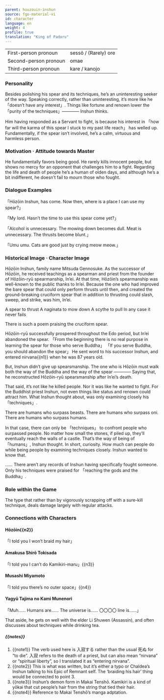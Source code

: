 ```yaml
---
parent: houzouin-inshun
source: fgo-material-vi
id: character
language: en
weight: 4
profile: true
translation: "King of Padoru"
---
```


<table>
  <tr><td>First-person pronoun</td><td>sessō / (Rarely) ore</td></tr>
  <tr><td>Second-person pronoun</td><td>omae</td></tr>
  <tr><td>Third-person pronoun</td><td>kare / kanojo</td></tr>
</table>

### Personality

Besides polishing his spear and its techniques, he’s an uninteresting seeker of the way. Speaking correctly, rather than uninteresting, it’s more like he 「doesn’t have any interest」. Things like fortune and renown lower the 「purity of the techniques」———— Inshun thinks.

Him having responded as a Servant to fight, is because his interest in 「how far will the karma of this spear I stuck to my past life reach」 has welled up.
Fundamentally, if the spear isn’t involved, he’s a calm, virtuous and harmless person.

### Motivation · Attitude towards Master

He fundamentally favors being good.
He rarely kills innocent people, but shows no mercy for an opponent that challenges him to a fight.
Regarding the life and death of people he’s a human of olden days, and although he’s a bit indifferent, he doesn’t fail to mourn those who fought.

### Dialogue Examples

「Hōzōin Inshun, has come. Now then, where is a place I can use my spear?」

「My lord. Hasn’t the time to use this spear come yet?」

「Alcohol is unnecessary. The mowing down becomes dull. Meat is unnecessary. The thrusts become blunt.」

「Umu umu. Cats are good just by crying meow meow.」

### Historical Image · Character Image

Hōzōin Inshun, family name Mitsuda Gennosuke. As the successor of Hōzōin, he received teachings as a spearman and priest from the founder of Hōzōin-ryū spearmanship, In’ei.
At that time, Hōzōin’s spearmanship was well-known to the public thanks to In’ei.
Because the one who had improved the bare spear that could only perform thrusts until then, and created the ground-breaking cruciform spear that in addition to thrusting could slash, sweep, and strike, was him, In’ei.

A spear to thrust A naginata to mow down A scythe to pull
In any case it never fails

There is such a poem praising the cruciform spear.

Hōzōin-ryū successfully prospered throughout the Edo period, but In’ei abandoned the spear. 「From the beginning there is no real purpose in learning the spear for those who serve Buddha」
「If you serve Buddha, you should abandon the spear」
He sent word to his successor Inshun, and entered nirvana{{n1}} when he was 87 years old.

But, Inshun didn’t give up spearsmanship.
The one who is Hōzōin must walk both the way of the Buddha and the way of the spear ———— Saying that, he reconstructed Hōzōin-ryū spearsmanship after In’ei’s death.

That said, it’s not like he killed people.
Nor it was like he wanted to fight.
For the Buddhist priest Inshun, not even things like status and renown could attract him.
What Inshun thought about, was only examining closely his 「techniques」.

There are humans who surpass beasts.
There are humans who surpass oni.
There are humans who surpass humans.

In that case, there can only be 「techniques」 to confront people who surpassed people. No matter how small the stones, if piled up, they’ll eventually reach the walls of a castle.
That’s the way of being of 「humans」, Inshun thought.
In short, curiosity. How much can people do while being people by examining techniques closely.
Inshun wanted to know that.

…… There aren’t any records of Inshun having specifically fought someone.
Only his techniques were praised for 「reaching the gods and the Buddha」.

### Role within the Game

The type that rather than by vigorously scrapping off with a sure-kill technique, deals damage largely with regular attacks.

### Connections with Characters

#### Hōzōin{{n2}}

「I told you
I won’t braid
my hair」

#### Amakusa Shirō Tokisada

「I told you
I can’t do
Kamikiri-maru」{{n3}}

#### Musashi Miyamoto

「I told you
there’s no
outer space」{{n4}}

#### Yagyū Tajima no Kami Munenori

「Muh…… Humans are…… The universe is……
〇〇〇〇 line is……」

That aside, he gets on well with the elder Li Shuwen (Assassin), and often discusses about techniques while drinking tea.

##### {{notes}}

1. {{note1}} The verb used here is 入寂する rather than the usual 死ぬ for “to die”. 入寂 refers to the death of a priest, but can also mean “nirvana” or “spiritual liberty”, so I translated it as “entering nirvana”.
2. {{note2}} This is what was written, but it’s either a typo or Chaldea’s Inshun talking to his Epic of Remnant self. The ‘braiding his hair’ thing would be connected to point 3.
3. {{note3}} Inshun’s demon form in Makai Tenshō. Kamikiri is a kind of yōkai that cut people’s hair from the string that tied their hair.
4. {{note4}} Reference to Makai Tenshō’s manga adptation.
